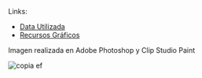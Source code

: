 
Links:
- [Data Utilizada](https://www.speedrun.com/hades?h=Any_Heat-Unseeded-v1.37-Unmodded&x=zd3xmmvd-kn0jq60l.810jogwl-7896gj58.5lezxr5l-9l7xez7n.814ppek1)
- [Recursos Gráficos](https://www.gameuidatabase.com/gameData.php?id=534)

  
Imagen realizada en Adobe Photoshop y Clip Studio Paint

![copia ef](https://github.com/ppazb/Organizacion-De-Datos-FIUBA/assets/72047847/ea185b4c-4add-4b1b-8288-ece5fe1c9e04)
